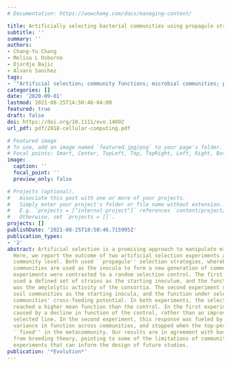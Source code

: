 ```yaml
---
# Documentation: https://wowchemy.com/docs/managing-content/

title: Artificially selecting bacterial communities using propagule strategies
subtitle: ''
summary: ''
authors:
- Chang-Yu Chang
- Melisa L Osborne
- Djordje Bajic
- Alvaro Sanchez
tags:
- '"Artificial selection; community functions; microbial communities; propagule strategy"'
categories: []
date: '2020-09-01'
lastmod: 2021-08-25T14:50:46-04:00
featured: true
draft: false
doi: https://doi.org/10.1111/evo.14092
url_pdf: pdf/2018-cellular-computing.pdf

# Featured image
# To use, add an image named `featured.jpg/png` to your page's folder.
# Focal points: Smart, Center, TopLeft, Top, TopRight, Left, Right, BottomLeft, Bottom, BottomRight.
image:
  caption: ''
  focal_point: ''
  preview_only: false

# Projects (optional).
#   Associate this post with one or more of your projects.
#   Simply enter your project's folder or file name without extension.
#   E.g. `projects = ["internal-project"]` references `content/project/deep-learning/index.md`.
#   Otherwise, set `projects = []`.
projects: []
publishDate: '2021-08-25T18:50:46.715995Z'
publication_types:
- '2'
abstract: Artificial selection is a promising approach to manipulate microbial communities.
  Here, we report the outcome of two artificial selection experiments at the microbial
  community level. Both used ``propagule'' selection strategies, whereby the best-performing
  communities are used as the inocula to form a new generation of communities. Both
  experiments were contrasted to a random selection control. The first experiment
  used a defined set of strains as the starting inoculum, and the function under selection
  was the amylolytic activity of the consortia. The second experiment used multiple
  soil communities as the starting inocula, and the function under selection was the
  communities' cross-feeding potential. In both experiments, the selected communities
  reached a higher mean function than the control. In the first experiment, this was
  caused by a decline in function of the control, rather than an improvement of the
  selected line. In the second experiment, this response was fueled by the large initial
  variance in function across communities, and stopped when the top-performing community
  ``fixed'' in the metacommunity. Our results are in agreement with basic expectations
  from breeding theory, pointing to some of the limitations of community-level selection
  experiments that can inform the design of future studies.
publication: '*Evolution*'
---
```

